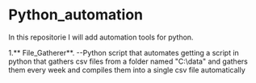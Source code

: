 # Python_automation
In this repositorie I will add automation tools for python.

1.** File_Gatherer**.  --Python script that automates getting a script in python that gathers csv files from a folder named "C:\data" and gathers them every week and compiles them into a single csv file automatically 
